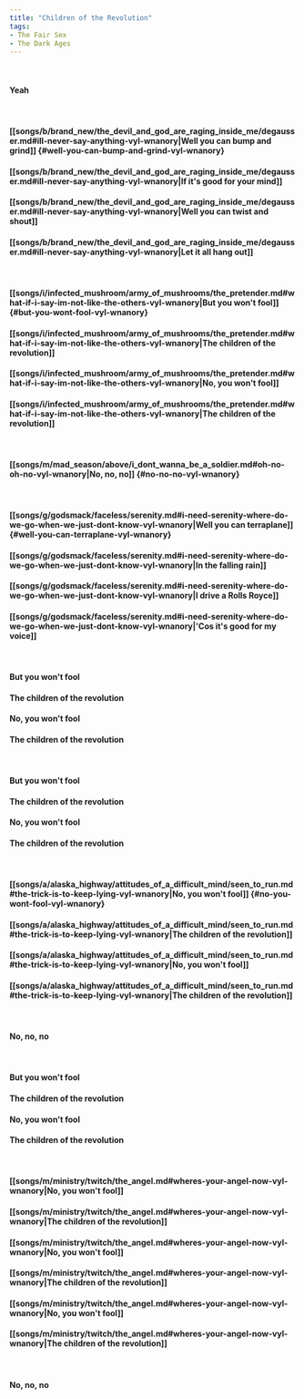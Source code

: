 ```yaml
---
title: "Children of the Revolution"
tags:
- The Fair Sex
- The Dark Ages
---
```

&nbsp;
#### Yeah
&nbsp;
#### [[songs/b/brand_new/the_devil_and_god_are_raging_inside_me/degausser.md#ill-never-say-anything-vyl-wnanory|Well you can bump and grind]] {#well-you-can-bump-and-grind-vyl-wnanory}
#### [[songs/b/brand_new/the_devil_and_god_are_raging_inside_me/degausser.md#ill-never-say-anything-vyl-wnanory|If it's good for your mind]]
#### [[songs/b/brand_new/the_devil_and_god_are_raging_inside_me/degausser.md#ill-never-say-anything-vyl-wnanory|Well you can twist and shout]]
#### [[songs/b/brand_new/the_devil_and_god_are_raging_inside_me/degausser.md#ill-never-say-anything-vyl-wnanory|Let it all hang out]]
&nbsp;
#### [[songs/i/infected_mushroom/army_of_mushrooms/the_pretender.md#what-if-i-say-im-not-like-the-others-vyl-wnanory|But you won't fool]] {#but-you-wont-fool-vyl-wnanory}
#### [[songs/i/infected_mushroom/army_of_mushrooms/the_pretender.md#what-if-i-say-im-not-like-the-others-vyl-wnanory|The children of the revolution]]
#### [[songs/i/infected_mushroom/army_of_mushrooms/the_pretender.md#what-if-i-say-im-not-like-the-others-vyl-wnanory|No, you won't fool]]
#### [[songs/i/infected_mushroom/army_of_mushrooms/the_pretender.md#what-if-i-say-im-not-like-the-others-vyl-wnanory|The children of the revolution]]
&nbsp;
#### [[songs/m/mad_season/above/i_dont_wanna_be_a_soldier.md#oh-no-oh-no-vyl-wnanory|No, no, no]] {#no-no-no-vyl-wnanory}
&nbsp;
#### [[songs/g/godsmack/faceless/serenity.md#i-need-serenity-where-do-we-go-when-we-just-dont-know-vyl-wnanory|Well you can terraplane]] {#well-you-can-terraplane-vyl-wnanory}
#### [[songs/g/godsmack/faceless/serenity.md#i-need-serenity-where-do-we-go-when-we-just-dont-know-vyl-wnanory|In the falling rain]]
#### [[songs/g/godsmack/faceless/serenity.md#i-need-serenity-where-do-we-go-when-we-just-dont-know-vyl-wnanory|I drive a Rolls Royce]]
#### [[songs/g/godsmack/faceless/serenity.md#i-need-serenity-where-do-we-go-when-we-just-dont-know-vyl-wnanory|'Cos it's good for my voice]]
&nbsp;
#### But you won't fool
#### The children of the revolution
#### No, you won't fool
#### The children of the revolution
&nbsp;
#### But you won't fool
#### The children of the revolution
#### No, you won't fool
#### The children of the revolution
&nbsp;
#### [[songs/a/alaska_highway/attitudes_of_a_difficult_mind/seen_to_run.md#the-trick-is-to-keep-lying-vyl-wnanory|No, you won't fool]] {#no-you-wont-fool-vyl-wnanory}
#### [[songs/a/alaska_highway/attitudes_of_a_difficult_mind/seen_to_run.md#the-trick-is-to-keep-lying-vyl-wnanory|The children of the revolution]]
#### [[songs/a/alaska_highway/attitudes_of_a_difficult_mind/seen_to_run.md#the-trick-is-to-keep-lying-vyl-wnanory|No, you won't fool]]
#### [[songs/a/alaska_highway/attitudes_of_a_difficult_mind/seen_to_run.md#the-trick-is-to-keep-lying-vyl-wnanory|The children of the revolution]]
&nbsp;
#### No, no, no
&nbsp;
#### But you won't fool
#### The children of the revolution
#### No, you won't fool
#### The children of the revolution
&nbsp;
#### [[songs/m/ministry/twitch/the_angel.md#wheres-your-angel-now-vyl-wnanory|No, you won't fool]]
#### [[songs/m/ministry/twitch/the_angel.md#wheres-your-angel-now-vyl-wnanory|The children of the revolution]]
#### [[songs/m/ministry/twitch/the_angel.md#wheres-your-angel-now-vyl-wnanory|No, you won't fool]]
#### [[songs/m/ministry/twitch/the_angel.md#wheres-your-angel-now-vyl-wnanory|The children of the revolution]]
#### [[songs/m/ministry/twitch/the_angel.md#wheres-your-angel-now-vyl-wnanory|No, you won't fool]]
#### [[songs/m/ministry/twitch/the_angel.md#wheres-your-angel-now-vyl-wnanory|The children of the revolution]]
&nbsp;
#### No, no, no
